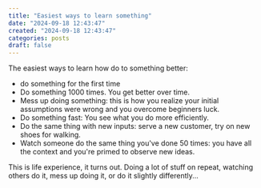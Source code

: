 ```yaml
---
title: "Easiest ways to learn something"
date: "2024-09-18 12:43:47"  
created: "2024-09-18 12:43:47"
categories: posts  
draft: false
---
```

The easiest ways to learn how do to something better:

- do something for the first time 
- Do something 1000 times. You get better over time. 
- Mess up doing something: this is how you realize your initial assumptions were wrong and you overcome beginners luck. 
- Do something fast: You see what you do more efficiently. 
- Do the same thing with new inputs: serve a new customer, try on new shoes for walking. 
- Watch someone do the same thing you've done 50 times: you have all the context and you're primed to observe new ideas. 

This is life experience, it turns out. Doing a lot of stuff on repeat, watching others do it, mess up doing it, or do it slightly differently...
